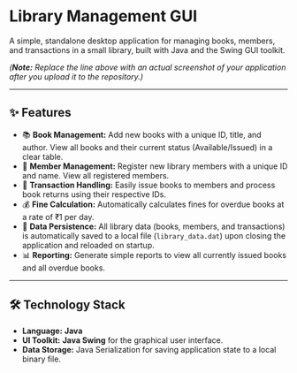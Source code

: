 # Library Management GUI

A simple, standalone desktop application for managing books, members, and transactions in a small library, built with Java and the Swing GUI toolkit.

*(**Note:** Replace the line above with an actual screenshot of your application after you upload it to the repository.)*

---

## ✨ Features

* 📚 **Book Management:** Add new books with a unique ID, title, and author. View all books and their current status (Available/Issued) in a clear table.
* 👥 **Member Management:** Register new library members with a unique ID and name. View all registered members.
* 🔄 **Transaction Handling:** Easily issue books to members and process book returns using their respective IDs.
* 💰 **Fine Calculation:** Automatically calculates fines for overdue books at a rate of ₹1 per day.
* 💾 **Data Persistence:** All library data (books, members, and transactions) is automatically saved to a local file (`library_data.dat`) upon closing the application and reloaded on startup.
* 📊 **Reporting:** Generate simple reports to view all currently issued books and all overdue books.

---

## 🛠️ Technology Stack

* **Language:** **Java**
* **UI Toolkit:** **Java Swing** for the graphical user interface.
* **Data Storage:** Java Serialization for saving application state to a local binary file.
